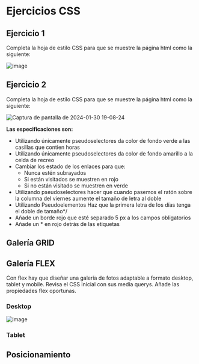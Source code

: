 # Ejercicios CSS
## Ejercicio 1
Completa la hoja de estilo CSS para que se muestre la página html como la siguiente:

![image](https://github.com/profeMelola/LM-08-2023-24/assets/91023374/44d26416-cda9-4d4c-9f6e-1b59698fde12)

## Ejercicio 2
Completa la hoja de estilo CSS para que se muestre la página html como la siguiente:

![Captura de pantalla de 2024-01-30 19-08-24](https://github.com/profeMelola/LM-08-2023-24/assets/91023374/23294129-b202-43ff-b54b-ba1559e269ce)

**Las especificaciones son:**
- Utilizando únicamente pseudoselectores da color de fondo verde a las casillas que contien horas
- Utilizando únicamente pseudoselectores da color de fondo amarillo a la celda de recreo
- Cambiar los estado de los enlaces para que:
  - Nunca estén subrayados
  - Si están visitados se muestren en rojo
  - Si no están visitado se muestren en verde
- Utilizando pseudoselectores hacer que cuando pasemos el ratón sobre la columna del viernes aumente el tamaño de letra al doble
- Utilizando Pseudoelementos Haz que la primera letra de los días tenga el doble de tamaño*/
- Añade un borde rojo que esté separado 5 px a los campos obligatorios
- Añade un * en rojo detrás de las etiquetas

## Galería GRID

## Galería FLEX

Con flex hay que diseñar una galería de fotos adaptable a formato desktop, tablet y mobile.
Revisa el CSS inicial con sus media querys.
Añade las propiedades flex oportunas.

### Desktop
![image](https://github.com/profeMelola/LM-08-2023-24/assets/91023374/8d1b6cb7-9308-4be1-abea-3253eccb8479)

### Tablet

## Posicionamiento
